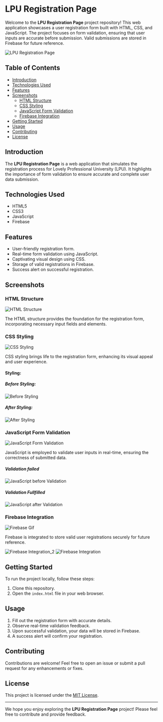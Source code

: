 # LPU Registration Page

Welcome to the **LPU Registration Page** project repository! This web application showcases a user registration form built with HTML, CSS, and JavaScript. The project focuses on form validation, ensuring that user inputs are accurate before submission. Valid submissions are stored in Firebase for future reference.

![LPU Registration Page](Screenshot/main.png)

## Table of Contents

- [Introduction](#introduction)
- [Technologies Used](#technologies-used)
- [Features](#features)
- [Screenshots](#screenshots)
  - [HTML Structure](#html-structure)
  - [CSS Styling](#css-styling)
  - [JavaScript Form Validation](#javascript-form-validation)
  - [Firebase Integration](#firebase-integration)
- [Getting Started](#getting-started)
- [Usage](#usage)
- [Contributing](#contributing)
- [License](#license)

## Introduction

The **LPU Registration Page** is a web application that simulates the registration process for Lovely Professional University (LPU). It highlights the importance of form validation to ensure accurate and complete user data submission.

## Technologies Used

- HTML5
- CSS3
- JavaScript
- Firebase

## Features

- User-friendly registration form.
- Real-time form validation using JavaScript.
- Captivating visual design using CSS.
- Storage of valid registrations in Firebase.
- Success alert on successful registration.

## Screenshots

### HTML Structure

![HTML Structure](Screenshot/HTML.png)

The HTML structure provides the foundation for the registration form, incorporating necessary input fields and elements.

### CSS Styling

![CSS Styling](Screenshot/Css.png)

CSS styling brings life to the registration form, enhancing its visual appeal and user experience.

#### Styling:

##### Before Styling:

![Before Styling](Screenshot/before.png)

##### After Styling:
![After Styling](Screenshot/after.png)


### JavaScript Form Validation

![JavaScript Form Validation](Screenshot/form_validation.png)

JavaScript is employed to validate user inputs in real-time, ensuring the correctness of submitted data.

##### Validation failed

![JavaScript before Validation](Screenshot/Validation_before.png)

##### Validation Fullfilled

![JavaScript after Validation](Screenshot/Validation_after.png)


### Firebase Integration

![Firebase Gif](Screenshot/firebase_gif.gif)

Firebase is integrated to store valid user registrations securely for future reference.

![Firebase Integration_2](Screenshot/firebase_javaScript.png)
![Firebase Integration](Screenshot/Firebase.png)

## Getting Started

To run the project locally, follow these steps:

1. Clone this repository.
2. Open the `index.html` file in your web browser.

## Usage

1. Fill out the registration form with accurate details.
2. Observe real-time validation feedback.
3. Upon successful validation, your data will be stored in Firebase.
4. A success alert will confirm your registration.

## Contributing

Contributions are welcome! Feel free to open an issue or submit a pull request for any enhancements or fixes.

## License

This project is licensed under the [MIT License](LICENSE).

---

We hope you enjoy exploring the **LPU Registration Page** project! Please feel free to contribute and provide feedback.
